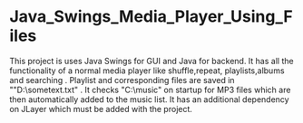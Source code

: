 # Java_Swings_Media_Player_Using_Files
This project is uses Java Swings for GUI and Java for backend. It has all the functionality of a normal media player like shuffle,repeat,
playlists,albums and searching . Playlist and corresponding files are saved in ""D:\\sometext.txt" . It checks "C:\\music" on startup for
MP3 files which are then automatically added to the music list. It has an additional dependency on JLayer which must be added with the 
project.
